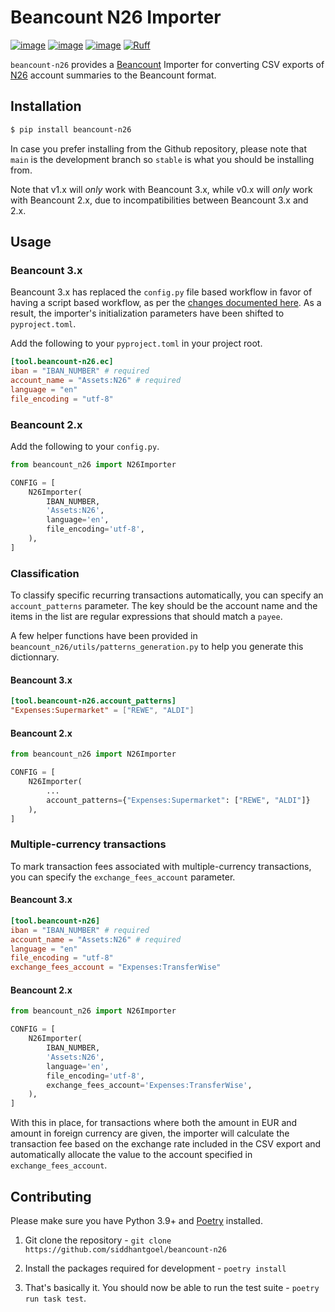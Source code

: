 # Beancount N26 Importer

[![image](https://github.com/siddhantgoel/beancount-n26/workflows/beancount-n26/badge.svg)](https://github.com/siddhantgoel/beancount-n26/workflows/beancount-n26/badge.svg)
[![image](https://img.shields.io/pypi/v/beancount-n26.svg)](https://pypi.python.org/pypi/beancount-n26)
[![image](https://img.shields.io/pypi/pyversions/beancount-n26.svg)](https://pypi.python.org/pypi/beancount-n26)
[![Ruff](https://img.shields.io/endpoint?url=https://raw.githubusercontent.com/astral-sh/ruff/main/assets/badge/v2.json)](https://github.com/astral-sh/ruff)

`beancount-n26` provides a [Beancount] Importer for converting CSV exports of
[N26] account summaries to the Beancount format.

## Installation

```sh
$ pip install beancount-n26
```

In case you prefer installing from the Github repository, please note that `main` is the
development branch so `stable` is what you should be installing from.

Note that v1.x will *only* work with Beancount 3.x, while v0.x will *only* work with
Beancount 2.x, due to incompatibilities between Beancount 3.x and 2.x.

## Usage

### Beancount 3.x

Beancount 3.x has replaced the `config.py` file based workflow in favor of having a
script based workflow, as per the [changes documented here]. As a result, the importer's
initialization parameters have been shifted to `pyproject.toml`.

Add the following to your `pyproject.toml` in your project root.

```toml
[tool.beancount-n26.ec]
iban = "IBAN_NUMBER" # required
account_name = "Assets:N26" # required
language = "en"
file_encoding = "utf-8"
```

### Beancount 2.x

Add the following to your `config.py`.

```python
from beancount_n26 import N26Importer

CONFIG = [
    N26Importer(
        IBAN_NUMBER,
        'Assets:N26',
        language='en',
        file_encoding='utf-8',
    ),
]
```

### Classification

To classify specific recurring transactions automatically, you can specify an
`account_patterns` parameter. The key should be the account name and the items in the
list are regular expressions that should match a `payee`.

A few helper functions have been provided in
`beancount_n26/utils/patterns_generation.py` to help you generate this dictionnary.

#### Beancount 3.x

```toml
[tool.beancount-n26.account_patterns]
"Expenses:Supermarket" = ["REWE", "ALDI"]
```

#### Beancount 2.x

```python
from beancount_n26 import N26Importer

CONFIG = [
    N26Importer(
        ...
        account_patterns={"Expenses:Supermarket": ["REWE", "ALDI"]}
    ),
]
```

### Multiple-currency transactions

To mark transaction fees associated with multiple-currency transactions, you can
specify the `exchange_fees_account` parameter.

#### Beancount 3.x

```toml
[tool.beancount-n26]
iban = "IBAN_NUMBER" # required
account_name = "Assets:N26" # required
language = "en"
file_encoding = "utf-8"
exchange_fees_account = "Expenses:TransferWise"
```

#### Beancount 2.x

```python
from beancount_n26 import N26Importer

CONFIG = [
    N26Importer(
        IBAN_NUMBER,
        'Assets:N26',
        language='en',
        file_encoding='utf-8',
        exchange_fees_account='Expenses:TransferWise',
    ),
]
```

With this in place, for transactions where both the amount in EUR and amount in foreign
currency are given, the importer will calculate the transaction fee based on the
exchange rate included in the CSV export and automatically allocate the value to the
account specified in `exchange_fees_account`.

## Contributing

Please make sure you have Python 3.9+ and [Poetry] installed.

1. Git clone the repository -
   `git clone https://github.com/siddhantgoel/beancount-n26`

2. Install the packages required for development -
   `poetry install`

3. That's basically it. You should now be able to run the test suite -
   `poetry run task test`.

[Beancount]: http://furius.ca/beancount/
[N26]: https://n26.com/
[Poetry]: https://python-poetry.org/
[changes documented here]: https://docs.google.com/document/d/1O42HgYQBQEna6YpobTqszSgTGnbRX7RdjmzR2xumfjs/edit#heading=h.hjzt0c6v8pfs
